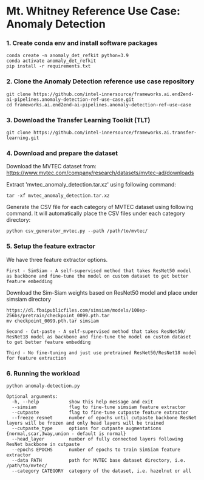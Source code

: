 # Mt. Whitney Reference Use Case: Anomaly Detection

### 1. Create conda env and install software packages
   ```
   conda create -n anomaly_det_refkit python=3.9
   conda activate anomaly_det_refkit
   pip install -r requirements.txt
   ```

### 2. Clone the Anomaly Detection reference use case repository
   ```
   git clone https://github.com/intel-innersource/frameworks.ai.end2end-ai-pipelines.anomaly-detection-ref-use-case.git
   cd frameworks.ai.end2end-ai-pipelines.anomaly-detection-ref-use-case
   ```

### 3. Download the Transfer Learning Toolkit (TLT)
   ```
   git clone https://github.com/intel-innersource/frameworks.ai.transfer-learning.git
   ```

### 4. Download and prepare the dataset

   Download the MVTEC dataset from: https://www.mvtec.com/company/research/datasets/mvtec-ad/downloads

   Extract 'mvtec_anomaly_detection.tar.xz' using following command:
   ```
   tar -xf mvtec_anomaly_detection.tar.xz
   ```

   Generate the CSV file for each category of MVTEC dataset using following command. It will automatically place the CSV files under each category directory:
   ```
   python csv_generator_mvtec.py --path /path/to/mvtec/
   ```

### 5. Setup the feature extractor

   We have three feature extractor options.
   ```
   First - SimSiam - A self-supervised method that takes ResNet50 model as backbone and fine-tune the model on custom dataset to get better feature embedding
   ```
   Download the Sim-Siam weights based on ResNet50 model and place under simsiam directory
   ```
   https://dl.fbaipublicfiles.com/simsiam/models/100ep-256bs/pretrain/checkpoint_0099.pth.tar
   mv checkpoint_0099.pth.tar simsiam
   ```
   ```
   Second - Cut-paste - A self-supervised method that takes ResNet50/ ResNet18 model as backbone and fine-tune the model on custom dataset to get better feature embedding
   ```
   ```
   Third - No fine-tuning and just use pretrained ResNet50/ResNet18 model for feature extraction
   ```
### 6. Running the workload

   ```
   python anomaly-detection.py

   Optional arguments:
     -h, --help           show this help message and exit  
     --simsiam            flag to fine-tune simsiam feature extractor  
     --cutpaste           flag to fine-tune cutpaste feature extractor
     --freeze_resnet      number of epochs until cutpaste backbone ResNet layers will be frozen and only head layers will be trained
     --cutpaste_type      options for cutpaste augmentations {normal,scar,3way,union - default is normal} 
     --head_layer         number of fully connected layers following ResNet backbone in cutpaste
     --epochs EPOCHS      number of epochs to train SimSiam feature extractor  
     --data PATH          path for MVTEC base dataset directory, i.e. /path/to/mvtec/  
     --category CATEGORY  category of the dataset, i.e. hazelnut or all  
   ```



